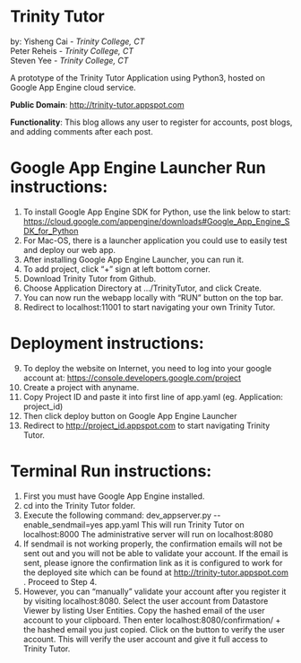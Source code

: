Trinity Tutor
=========

by: Yisheng Cai - <i>Trinity College, CT</i><br>
    Peter Reheis - <i>Trinity College, CT</i><br>
    Steven Yee - <i>Trinity College, CT</i>

A prototype of the Trinity Tutor Application using Python3, hosted on Google App Engine cloud service. <br>

<b>Public Domain</b>: http://trinity-tutor.appspot.com<br>

<b>Functionality</b>: This blog allows any user to register for accounts, post blogs, and adding comments after each post. 

Google App Engine Launcher Run instructions: 
=============================================
1. To install Google App Engine SDK for Python, use the link below to start: https://cloud.google.com/appengine/downloads#Google_App_Engine_SDK_for_Python
2. For Mac-OS, there is a launcher application you could use to easily test and deploy our web app. 
3. After installing Google App Engine Launcher, you can run it.
4. To add project, click “+” sign at left bottom corner. 
5. Download Trinity Tutor from Github.
6. Choose Application Directory at .../TrinityTutor, and click Create.
7. You can now run the webapp locally with “RUN” button on the top bar. 
8. Redirect to localhost:11001 to start navigating your own Trinity Tutor. 


Deployment instructions: 
=======================================================================

9. To deploy the website on Internet, you need to log into your google account at: https://console.developers.google.com/project
10. Create a project with anyname.
11. Copy Project ID and paste it into first line of app.yaml (eg. Application: project_id)
12. Then click deploy button on Google App Engine Launcher
13. Redirect to http://project_id.appspot.com to start navigating Trinity Tutor. 

Terminal Run instructions:
===========================
1. First you must have Google App Engine installed.
2. cd into the Trinity Tutor folder.
3. Execute the following command: dev_appserver.py --enable_sendmail=yes app.yaml
	This will run Trinity Tutor on localhost:8000
	The administrative server will run on localhost:8080
4. If sendmail is not working properly, the confirmation emails will not be sent out and you will not be able to validate your account. If the email is sent, please ignore the confirmation link as it is configured to work for the deployed site which can be found at http://trinity-tutor.appspot.com . Proceed to Step 4.
5. However, you can “manually” validate your account after you register it by visiting localhost:8080. Select the user account from Datastore Viewer by listing User Entities. Copy the hashed email of the user account to your clipboard. Then enter localhost:8080/confirmation/ + the hashed email you just copied. Click on the button to verify the user account. This will verify the user account and give it full access to Trinity Tutor.



